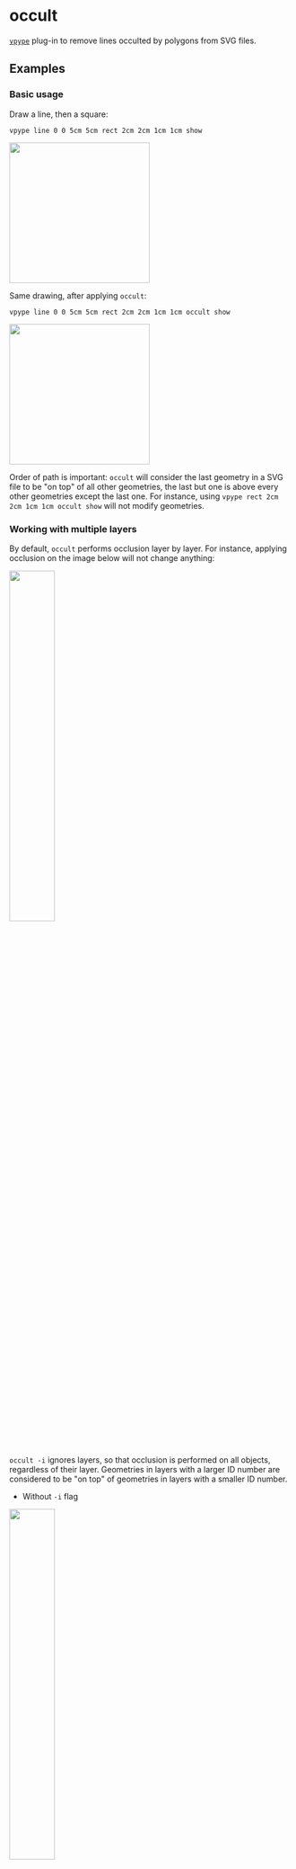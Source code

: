 # occult

[`vpype`](https://github.com/abey79/vpype) plug-in to remove lines occulted by polygons from SVG files.


## Examples


### Basic usage

Draw a line, then a square:


`vpype line 0 0 5cm 5cm rect 2cm 2cm 1cm 1cm show`

<img src="https://github.com/LoicGoulefert/occult/raw/master/img/example1.png" width="250" height="250">


Same drawing, after applying `occult`:


`vpype line 0 0 5cm 5cm rect 2cm 2cm 1cm 1cm occult show`

<img src="https://github.com/LoicGoulefert/occult/raw/master/img/example2.png" width="250" height="250">


Order of path is important: `occult` will consider the last geometry in a SVG file to be "on top" of all other geometries,
the last but one is above every other geometries except the last one.
For instance, using `vpype rect 2cm 2cm 1cm 1cm occult show` will not modify geometries.


### Working with multiple layers


By default, `occult` performs occlusion layer by layer. For instance, applying occlusion
on the image below will not change anything:

<img src="https://github.com/LoicGoulefert/occult/raw/master/img/example3.png" width="40%" height="40%">

`occult -i` ignores layers, so that occlusion is performed on all objects, regardless of their layer.
Geometries in layers with a larger ID number are considered to be "on top" of geometries in layers
with a smaller ID number.

- Without `-i` flag
<img src="https://github.com/LoicGoulefert/occult/raw/master/img/example7.png" width="40%" height="40%">

- With `-i` flag
<img src="https://github.com/LoicGoulefert/occult/raw/master/img/example8.png" width="40%" height="40%">


### Save occulted lines

`occult -k` keeps occulted lines in a separate layers.

- Without `-k` flag  
<img src="https://github.com/LoicGoulefert/occult/raw/master/img/example5.png" width="40%" height="40%">


- With `-k` flag  
<img src="https://github.com/LoicGoulefert/occult/raw/master/img/example6.png" width="40%" height="40%">


Using vpype's viewer (`show` command), you can visualize occulted lines and remaining lines separately.


## Using occult with Vsketch

`occult` can be invoked from a [Vksetch](https://vsketch.readthedocs.io/en/latest/) sketch, using `vsk.vpype("occult")`. When using the GUI, calling `occult` within the sketch `draw()` method will display occulted geometries at each code save / seed change. For sketches with lots of geometries, occlusion can take a significant amount of time. Invoke `occult` within the `finalize()` method of a sketch to perform occlusion only when saving a specific output.


```py
import vsketch

class Sketch(vsketch.SketchClass):
    def draw(self, vsk: vsketch.Vsketch):
        vsk.size('10x10cm')
        vsk.scale('mm')
        
        vsk.line(-5, -5, 5, 5)
        vsk.circle(0, 0, 3)

        # Uncomment to perform occlusion at every GUI reload
        # vsk.vpype("occult")
  
    def finalize(self, vsk: vsketch.Vsketch) -> None:
        # Occlusion (and other vpype commands) invoked only when saving
        vsk.vpype("linesimplify occult linemerge linesort")


if __name__ == "__main__":
    Sketch.display()
```



## Installation

See the [installation instructions](https://vpype.readthedocs.io/en/latest/install.html) for information on how
to install `vpype`.


### Existing `vpype` installation

If *vpype* was installed using pipx, use the following command:

```bash
$ pipx inject vpype vpype-occult
```

If *vpype* was installed using pip in a virtual environment, activate the virtual environment and use the following command:

```bash
$ pip install vpype-occult
```

Check that your install is successful:

```
$ vpype --help
Usage: vpype [OPTIONS] COMMAND1 [ARGS]... [COMMAND2 [ARGS]...]...

Options:
  -v, --verbose
  -I, --include PATH  Load commands from a command file.
  --help              Show this message and exit.

Commands:
[...]
  Plugins:
    occult
[...]
```

### Stand-alone installation

Use this method if you need to edit this project. First, clone the project:

```bash
$ git clone https://github.com/LoicGoulefert/occult.git
$ cd occult
```

Create a virtual environment:

```bash
$ python3 -m venv venv
$ source venv/bin/activate
$ pip install --upgrade pip
```

Install `occult` and its dependencies (including `vpype`):

```bash
$ pip install -e .
```

Check that your install is successful:

```
$ vpype --help
Usage: vpype [OPTIONS] COMMAND1 [ARGS]... [COMMAND2 [ARGS]...]...

Options:
  -v, --verbose
  -I, --include PATH  Load commands from a command file.
  --help              Show this message and exit.

Commands:
[...]
  Plugins:
    occult
[...]
```


## Documentation

The complete plug-in documentation is available directly in the CLI help:

```bash
$ vpype occult --help
```


## License

See the [LICENSE](LICENSE) file for details.
